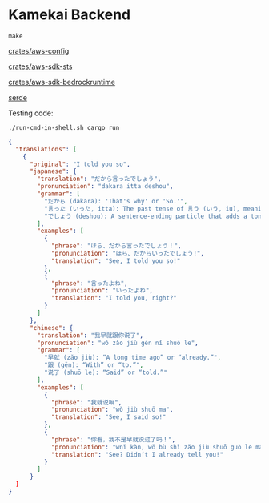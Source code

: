 # Kamekai Backend

```
make
```

[crates/aws-config](https://crates.io/crates/aws-config)

[crates/aws-sdk-sts](https://crates.io/crates/aws-sdk-sts)

[crates/aws-sdk-bedrockruntime](https://crates.io/crates/aws-sdk-bedrockruntime)

[serde](https://serde.rs/)

Testing code:

```
./run-cmd-in-shell.sh cargo run
```

```json
{
  "translations": [
    {
      "original": "I told you so",
      "japanese": {
        "translation": "だから言ったでしょう",
        "pronunciation": "dakara itta deshou",
        "grammar": [
          "だから (dakara): 'That's why' or 'So.'",
          "言った (いった, itta): The past tense of 言う (いう, iu), meaning “to say” or “to tell.”",
          "でしょう (deshou): A sentence-ending particle that adds a tone of confirmation or assertion, often implying “didn’t I?” or “right?”"
        ],
        "examples": [
          {
            "phrase": "ほら、だから言ったでしょう！",
            "pronunciation": "ほら、だからいったでしょう!",
            "translation": "See, I told you so!"
          },
          {
            "phrase": "言ったよね",
            "pronunciation": "いったよね",
            "translation": "I told you, right?"
          }
        ]
      },
      "chinese": {
        "translation": "我早就跟你说了",
        "pronunciation": "wǒ zǎo jiù gēn nǐ shuō le",
        "grammar": [
          "早就 (zǎo jiù): “A long time ago” or “already.”",
          "跟 (gēn): “With” or “to.”",
          "说了 (shuō le): “Said” or “told.”"
        ],
        "examples": [
          {
            "phrase": "我就说嘛",
            "pronunciation": "wǒ jiù shuō ma",
            "translation": "See, I said so!"
          },
          {
            "phrase": "你看，我不是早就说过了吗！",
            "pronunciation": "wnǐ kàn, wǒ bù shì zǎo jiù shuō guò le ma!",
            "translation": "See? Didn’t I already tell you!"
          }
        ]
      }
  ]
}
```